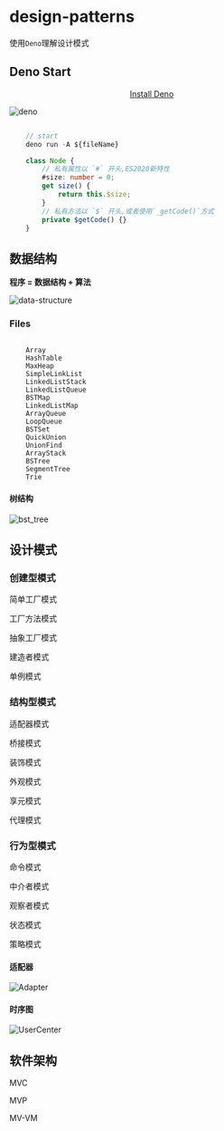 # design-patterns

使用`Deno`理解设计模式

## Deno Start

<p align="center">
  <a href="https://deno.land/">Install Deno</a>
</p>

<img src="_static/Deno.png" alt="deno"/>

```typescript

    // start
    deno run -A ${fileName}

    class Node {
        // 私有属性以 `#` 开头,ES2020新特性
        #size: number = 0;
        get size() {
            return this.$size;
        }
        // 私有方法以 `$` 开头,或者使用`_getCode()`方式
        private $getCode() {}
    }

```

## 数据结构

**程序 = 数据结构 + 算法**

<img src="_static/data-structure.png" alt="data-structure">

### Files

```shell script
    
    Array
    HashTable
    MaxHeap
    SimpleLinkList
    LinkedListStack
    LinkedListQueue
    BSTMap
    LinkedListMap
    ArrayQueue
    LoopQueue
    BSTSet
    QuickUnion
    UnionFind
    ArrayStack
    BSTree
    SegmentTree
    Trie

```

#### 树结构

<img src="_static/bst_tree.png" alt="bst_tree">

## 设计模式

### 创建型模式

简单工厂模式

工厂方法模式

抽象工厂模式

建造者模式

单例模式

### 结构型模式

适配器模式

桥接模式

装饰模式

外观模式

享元模式

代理模式

### 行为型模式

命令模式

中介者模式

观察者模式

状态模式

策略模式

#### 适配器
<img src="_static/Adapter.png" alt="Adapter">

#### 时序图
<img src="_static/UserCenter.png" alt="UserCenter">

## 软件架构

MVC

MVP

MV-VM


[Demo]: https://deno.land/
